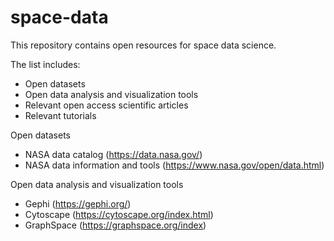 # space-data
This repository contains open resources for space data science.

The list includes:

- Open datasets
- Open data analysis and visualization tools
- Relevant open access scientific articles
- Relevant tutorials

Open datasets

- NASA data catalog (https://data.nasa.gov/)
- NASA data information and tools (https://www.nasa.gov/open/data.html)

Open data analysis and visualization tools

- Gephi (https://gephi.org/)
- Cytoscape (https://cytoscape.org/index.html)
- GraphSpace (https://graphspace.org/index)
